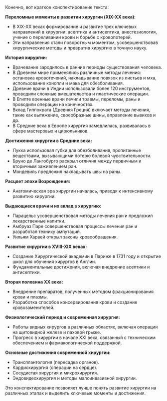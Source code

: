 
Конечно, вот краткое конспектирование текста:

**Переломные моменты в развитии хирургии (XIX-XX века):**
- В XIX-XX веках формирование и развитие трех ключевых направлений в хирургии: асептика и антисептика, анестезиология, учение о переливании крови и борьбе с кровопотерей.
- Эти направления стали поворотным моментом, усовершенствовав хирургические методы и превратив хирургию в точную науку.

**История хирургии:**
- Врачевание зародилось в ранние периоды существования человека.
- В Древнем мире применялись различные методы лечения: остановка кровотечений, накладывание повязок из листьев и мха, использование конопли и мака для обезболивания.
- Древние врачи в Индии использовали более 120 инструментов, проводили сложные вмешательства и пластические операции.
- В Египте военные врачи лечили травмы, переломы, раны и проводили операции на конечностях.
- Вклад Гиппократа (Древняя Греция) включает методы лечения, такие как вытяжение, своеобразные шины, вправление вывихов и др.
- В Средние века в Европе хирургия замедлилась, развивалась в сфере мастеровых и цирюльников.

**Достижения хирургии в Средние века:**
- Лукка использовал губки для обезболивания, пропитанные веществами, вызывающими потерю болевой чувствительности.
- Бруно де Лангобурго раскрыл отличия между первичным и вторичным заживлением ран.
- Мондевиль предложил накладывать швы на раны.

**Расцвет эпохи Возрождения:**
- Анатомическая эра хирургии началась, приводя к интенсивному развитию хирургии.

**Выдающиеся врачи и их вклад в хирургию:**
- Парацельс усовершенствовал методы лечения ран и предложил лекарственные напитки.
- Амбруаз Паре совершенствовал процессы лечения ран и разработал технику ампутаций.
- Уильям Харвей открыл законы кровообращения.

**Развитие хирургии в XVIII-XIX веках:**
- Создание Хирургической академии в Париже в 1731 году и открытие школ для обучения хирургов в Англии.
- Фундаментальные достижения, включая внедрение асептики и антисептики.

**Вторая половина XX века:**
- Внедрение препаратов, полученных методом фракционирования крови и плазмы.
- Разработка способов консервирования крови и создание кровозаменителей.

**Физиологический период и современная хирургия:**
- Работы видных хирургов в различных областях, включая операции на щитовидной железе и паховой грыже.
- Прогресс в хирургии в начале XXI века, связанный с техническим обеспечением и фармакологической поддержкой.

**Основные достижения современной хирургии:**
- Трансплантология (пересадка органов).
- Кардиохирургия (операции на сердце).
- Сосудистая хирургия и микрохирургия.
- Эндовидеохирургия и методы малоинвазивной хирургии.

Это конспектирование позволяет лучше понять развитие хирургии на различных этапах и выделить ключевые моменты и достижения.